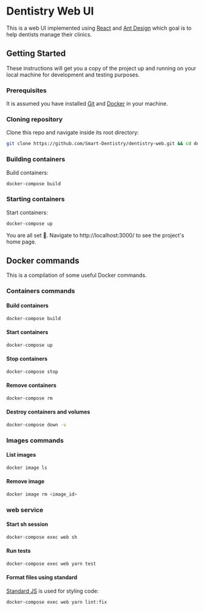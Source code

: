 # Dentistry Web UI

This is a web UI implemented using [React][] and [Ant Design][] which goal is to help dentists manage their clinics.

## Getting Started

These instructions will get you a copy of the project up and running on your local machine for development and testing purposes.

### Prerequisites

It is assumed you have installed [Git][] and [Docker][] in your machine.

### Cloning repository

Clone this repo and navigate inside its root directory:

```bash
git clone https://github.com/Smart-Dentistry/dentistry-web.git && cd dentistry-web
```

### Building containers

Build containers:

```bash
docker-compose build
```

### Starting containers

Start containers:

```bash
docker-compose up
```

You are all set 🎉. Navigate to http://localhost:3000/ to see the project's home page.

## Docker commands

This is a compilation of some useful Docker commands.

### Containers commands

#### Build containers

```bash
docker-compose build
```

#### Start containers

```bash
docker-compose up
```

#### Stop containers

```bash
docker-compose stop
```

#### Remove containers

```bash
docker-compose rm
```

#### Destroy containers and volumes

```bash
docker-compose down -v
```

### Images commands

#### List images

```bash
docker image ls
```

#### Remove image

```bash
docker image rm <image_id>
```

### web service

#### Start sh session

```bash
docker-compose exec web sh
```

#### Run tests

```bash
docker-compose exec web yarn test
```

#### Format files using standard

[Standard JS][] is used for styling code:

```bash
docker-compose exec web yarn lint:fix
```


[Ant Design]: https://ant.design/
[Docker]: https://docs.docker.com/get-docker/
[Git]: https://git-scm.com/downloads
[React]: https://reactjs.org/
[Standard JS]: https://standardjs.com/
